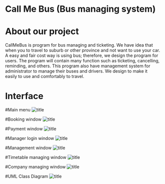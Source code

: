 # Call Me Bus (Bus managing system)

# About our project
CallMeBus is program for bus managing and ticketing. 
We have idea that when you to travel to suburb or other province and not want to use your car. 
A easy and fair cost way is using bus; therefore, we design the program for users. 
The program will contain many function such as ticketing, cancelling, reminding, and others. 
This program also have management system for administrator to manage their buses and drivers. 
We design to make it easily to use and comfortably to travel.

# Interface

#Main menu
![title](https://github.com/thanakritfluk/callmebus/blob/master/main.png)

#Booking window
![title](https://github.com/thanakritfluk/callmebus/blob/master/book.png)

#Payment window
![title](https://github.com/thanakritfluk/callmebus/blob/master/payment.png)

#Manager login window
![title](https://github.com/thanakritfluk/callmebus/blob/master/password.png)

#Management window
![title](https://github.com/thanakritfluk/callmebus/blob/master/manage.png)

#Timetable managing window
![title](https://github.com/thanakritfluk/callmebus/blob/master/time.png)

#Company managing window
![title](https://github.com/thanakritfluk/callmebus/blob/master/company.png)

#UML Class Diagram
![title](https://github.com/thanakritfluk/callmebus/blob/master/uml.png)




